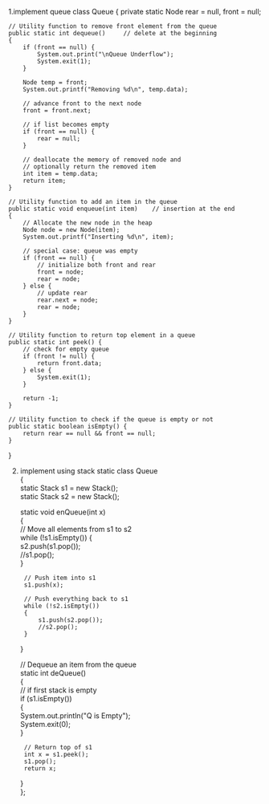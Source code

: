 1.implement queue 
class Queue
{
	private static Node rear = null, front = null;

	// Utility function to remove front element from the queue
	public static int dequeue() 	// delete at the beginning
	{
		if (front == null) {
			System.out.print("\nQueue Underflow");
			System.exit(1);
		}

		Node temp = front;
		System.out.printf("Removing %d\n", temp.data);

		// advance front to the next node
		front = front.next;

		// if list becomes empty
		if (front == null) {
			rear = null;
		}

		// deallocate the memory of removed node and
		// optionally return the removed item
		int item = temp.data;
		return item;
	}

	// Utility function to add an item in the queue
	public static void enqueue(int item) 	// insertion at the end
	{
		// Allocate the new node in the heap
		Node node = new Node(item);
		System.out.printf("Inserting %d\n", item);

		// special case: queue was empty
		if (front == null) {
			// initialize both front and rear
			front = node;
			rear = node;
		} else {
			// update rear
			rear.next = node;
			rear = node;
		}
	}

	// Utility function to return top element in a queue
	public static int peek() {
		// check for empty queue
		if (front != null) {
			return front.data;
		} else {
			System.exit(1);
		}

		return -1;
	}

	// Utility function to check if the queue is empty or not
	public static boolean isEmpty() {
		return rear == null && front == null;
	}
}

2. implement using stack
static class Queue  
{  
    static Stack<Integer> s1 = new Stack<Integer>();  
    static Stack<Integer> s2 = new Stack<Integer>();  
  
    static void enQueue(int x)  
    {  
        // Move all elements from s1 to s2  
        while (!s1.isEmpty()) 
        {  
            s2.push(s1.pop());  
            //s1.pop();  
        }  
  
        // Push item into s1  
        s1.push(x);  
  
        // Push everything back to s1  
        while (!s2.isEmpty())  
        {  
            s1.push(s2.pop());  
            //s2.pop();  
        }  
    }  
  
    // Dequeue an item from the queue  
    static int deQueue()  
    {  
        // if first stack is empty  
        if (s1.isEmpty())  
        {  
            System.out.println("Q is Empty");  
            System.exit(0);  
        }  
  
        // Return top of s1  
        int x = s1.peek();  
        s1.pop();  
        return x;  
    }  
};  